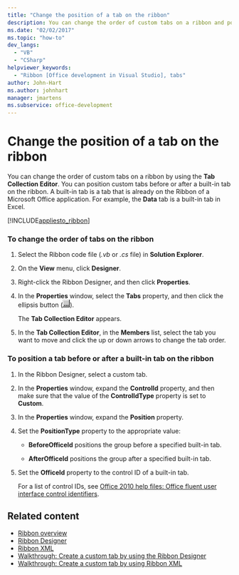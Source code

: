 ```yaml
---
title: "Change the position of a tab on the ribbon"
description: You can change the order of custom tabs on a ribbon and position custom tabs before or after a built-in tab on the ribbon by using the Tab Collection Editor.
ms.date: "02/02/2017"
ms.topic: "how-to"
dev_langs:
  - "VB"
  - "CSharp"
helpviewer_keywords:
  - "Ribbon [Office development in Visual Studio], tabs"
author: John-Hart
ms.author: johnhart
manager: jmartens
ms.subservice: office-development
---
```

# Change the position of a tab on the ribbon

  You can change the order of custom tabs on a ribbon by using the **Tab Collection Editor**. You can position custom tabs before or after a built-in tab on the ribbon. A built-in tab is a tab that is already on the Ribbon of a Microsoft Office application. For example, the **Data** tab is a built-in tab in Excel.

 [!INCLUDE[appliesto_ribbon](../vsto/includes/appliesto-ribbon-md.md)]

### To change the order of tabs on the ribbon

1. Select the Ribbon code file (*.vb* or *.cs* file) in **Solution Explorer**.

2. On the **View** menu, click **Designer**.

3. Right-click the Ribbon Designer, and then click **Properties**.

4. In the **Properties** window, select the **Tabs** property, and then click the ellipsis button (![ASP.NET mobile designer ellipse](../sharepoint/media/mwellipsis.gif "ASP.NET Mobile Designer ellipse")).

     The **Tab Collection Editor** appears.

5. In the **Tab Collection Editor**, in the **Members** list, select the tab you want to move and click the up or down arrows to change the tab order.

### To position a tab before or after a built-in tab on the ribbon

1. In the Ribbon Designer, select a custom tab.

2. In the **Properties** window, expand the **ControlId** property, and then make sure that the value of the **ControlIdType** property is set to **Custom**.

3. In the **Properties** window, expand the **Position** property.

4. Set the **PositionType** property to the appropriate value:

    - **BeforeOfficeId** positions the group before a specified built-in tab.

    - **AfterOfficeId** positions the group after a specified built-in tab.

5. Set the **OfficeId** property to the control ID of a built-in tab.

     For a list of control IDs, see [Office 2010 help files: Office fluent user interface control identifiers](https://www.microsoft.com/download/details.aspx?id=50745).

## Related content
- [Ribbon overview](../vsto/ribbon-overview.md)
- [Ribbon Designer](../vsto/ribbon-designer.md)
- [Ribbon XML](../vsto/ribbon-xml.md)
- [Walkthrough: Create a custom tab by using the Ribbon Designer](../vsto/walkthrough-creating-a-custom-tab-by-using-the-ribbon-designer.md)
- [Walkthrough: Create a custom tab by using Ribbon XML](../vsto/walkthrough-creating-a-custom-tab-by-using-ribbon-xml.md)
